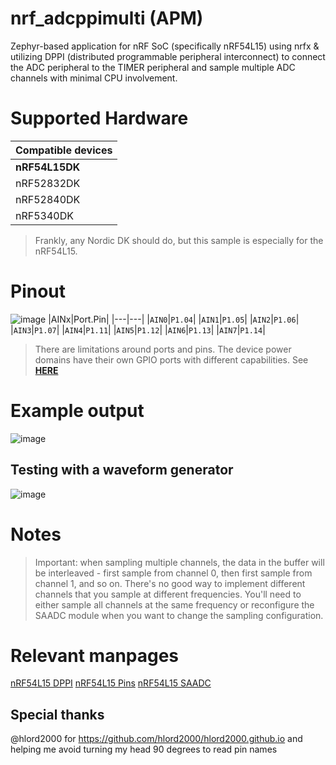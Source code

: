 # nrf_adcppimulti (APM)

Zephyr-based application for nRF SoC (specifically nRF54L15) using nrfx & utilizing DPPI (distributed programmable peripheral interconnect) to connect the ADC peripheral to the TIMER peripheral and sample multiple ADC channels with minimal CPU involvement.

# Supported Hardware
| Compatible devices|
|---|
| **nRF54L15DK** |
| nRF52832DK |
| nRF52840DK|
| nRF5340DK|
> Frankly, any Nordic DK should do, but this sample is especially for the nRF54L15.

# Pinout
![image](https://github.com/user-attachments/assets/c8ca8f09-b566-4f76-bf32-9da619666614)
|AINx|Port.Pin|
|---|---|
|`AIN0`|`P1.04`|
|`AIN1`|`P1.05`|
|`AIN2`|`P1.06`|
|`AIN3`|`P1.07`|
|`AIN4`|`P1.11`|
|`AIN5`|`P1.12`|
|`AIN6`|`P1.13`|
|`AIN7`|`P1.14`|
> There are limitations around ports and pins.
> The device power domains have their own GPIO ports with different capabilities. See [**HERE**](https://docs.nordicsemi.com/bundle/ps_nrf54L15/page/gpio.html#ariaid-title4)

# Example output
![image](https://github.com/user-attachments/assets/85f90a0a-bcb4-42b6-8d97-8c421d901f70)


## Testing with a waveform generator
![image](https://github.com/user-attachments/assets/c580dcb5-7ef5-4b8f-8b4d-0a08ffa65f97)


# Notes
> Important: when sampling multiple channels, the data in the buffer will be interleaved - first sample from channel 0, then first sample from channel 1, and so on.
> There's no good way to implement different channels that you sample at different frequencies. You'll need to either sample all channels at the same frequency or reconfigure the SAADC module when you want to change the sampling configuration.

# Relevant manpages
[nRF54L15 DPPI](https://docs.nordicsemi.com/bundle/ps_nrf54L15/page/dppi.html)
[nRF54L15 Pins](https://docs.nordicsemi.com/bundle/ps_nrf54L15/page/chapters/pin.html)
[nRF54L15 SAADC](https://docs.nordicsemi.com/bundle/ps_nrf54L15/page/saadc.html#ariaid-title49)

## Special thanks
@hlord2000 for https://github.com/hlord2000/hlord2000.github.io and helping me avoid turning my head 90 degrees to read pin names
